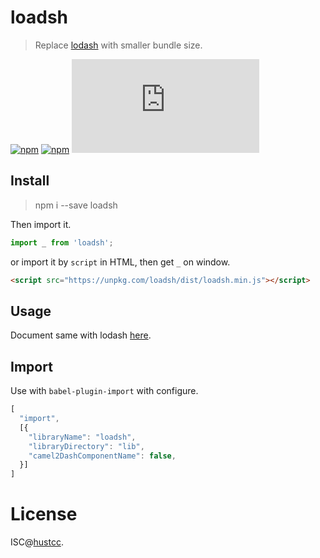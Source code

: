 # loadsh

> Replace [lodash](https://github.com/lodash/lodash) with smaller bundle size.


[![npm](https://img.shields.io/npm/v/loadsh.svg)](https://www.npmjs.com/package/loadsh)
[![npm](https://img.shields.io/npm/dm/loadsh.svg)](https://www.npmjs.com/package/loadsh)
[![gzip](http://img.badgesize.io/https://unpkg.com/loadsh/dist/loadsh.min.js?compression=gzip)](https://unpkg.com/loadsh/dist/loadsh.min.js)



## Install


> npm i --save loadsh

Then import it.

```js
import _ from 'loadsh';
```

or import it by `script` in HTML, then get `_` on window.

```html
<script src="https://unpkg.com/loadsh/dist/loadsh.min.js"></script>
```



## Usage


Document same with lodash [here](https://lodash.com/docs/4.17.10).



## Import


Use with `babel-plugin-import` with configure.


```js
[
  "import",
  [{
    "libraryName": "loadsh",
    "libraryDirectory": "lib",
    "camel2DashComponentName": false,
  }]
]
```



# License


ISC@[hustcc](https://github.com/hustcc).
